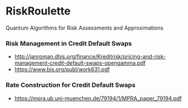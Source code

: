 # RiskRoulette
Quantum Algorithms for Risk Assessments and Approximations

### Risk Management in Credit Default Swaps
- http://janroman.dhis.org/finance/Kreditrisk/pricing-and-risk-management-credit-default-swaps-opengamma.pdf
- https://www.bis.org/publ/work631.pdf

### Rate Construction for Credit Default Swaps
- https://mpra.ub.uni-muenchen.de/79194/1/MPRA_paper_79194.pdf
